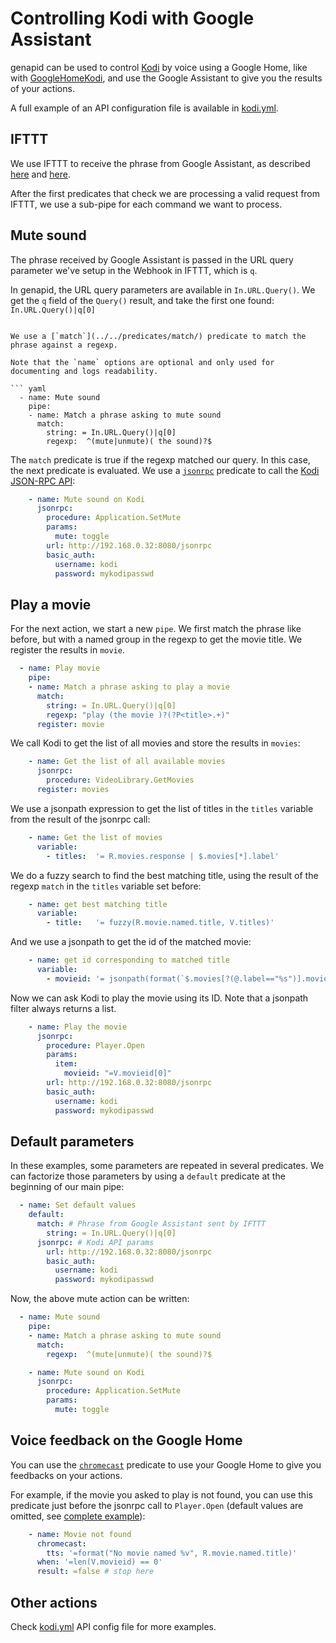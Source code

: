 # Controlling Kodi with Google Assistant

genapid can be used to control [Kodi](https://kodi.tv/) by voice using
a Google Home, like with
[GoogleHomeKodi](https://github.com/OmerTu/GoogleHomeKodi#how-to-setup-and-update),
and use the Google Assistant to give you the results of your actions.

A full example of an API configuration file is available in
[kodi.yml](kodi.yml).

## IFTTT

We use IFTTT to receive the phrase from Google Assistant, as described
[here](../../doc/google-assistant.md) and [here](../../doc/ifttt.md).

After the first predicates that check we are processing a valid
request from IFTTT, we use a sub-pipe for each command we want to
process.

## Mute sound

The phrase received by Google Assistant is passed in the URL query
parameter we've setup in the Webhook in IFTTT, which is `q`.

In genapid, the URL query parameters are available in `In.URL.Query()`. We get the `q` field of the `Query()` result, and take the first one found: `In.URL.Query()|q[0]`
```

We use a [`match`](../../predicates/match/) predicate to match the
phrase against a regexp.

Note that the `name` options are optional and only used for
documenting and logs readability.

``` yaml
  - name: Mute sound
    pipe:
    - name: Match a phrase asking to mute sound
      match:
        string: = In.URL.Query()|q[0]
        regexp:  ^(mute|unmute)( the sound)?$
```


The `match` predicate is true if the regexp matched our query. In this
case, the next predicate is evaluated. We use a
[`jsonrpc`](../../predicates/jsonrpc/) predicate to call the [Kodi
JSON-RPC API](https://kodi.wiki/view/JSON-RPC_API):

``` yaml
    - name: Mute sound on Kodi
      jsonrpc:
        procedure: Application.SetMute
        params:
          mute: toggle
        url: http://192.168.0.32:8080/jsonrpc
        basic_auth:
          username: kodi
          password: mykodipasswd
```

## Play a movie

For the next action, we start a new `pipe`. We first match the phrase
like before, but with a named group in the regexp to get the movie
title. We register the results in `movie`.

``` yaml
  - name: Play movie
    pipe:
    - name: Match a phrase asking to play a movie
      match:
        string: = In.URL.Query()|q[0]
        regexp: "play (the movie )?(?P<title>.+)"
      register: movie
```

We call Kodi to get the list of all movies and store the results in `movies`:

``` yaml
    - name: Get the list of all available movies
      jsonrpc:
        procedure: VideoLibrary.GetMovies
      register: movies
```

We use a jsonpath expression to get the list of titles in the `titles`
variable from the result of the jsonrpc call:

``` yaml
    - name: Get the list of movies
      variable:
        - titles:  '= R.movies.response | $.movies[*].label'
```

We do a fuzzy search to find the best matching title, using the result
of the regexp `match` in the `titles` variable set before:

``` yaml
    - name: get best matching title
      variable:
        - title:   '= fuzzy(R.movie.named.title, V.titles)'
```

And we use a jsonpath to get the id of the matched movie:

``` yaml
    - name: get id corresponding to matched title
      variable:
        - movieid: '= jsonpath(format(`$.movies[?(@.label=="%s")].movieid`, V.title), R.movies.response)'
```

Now we can ask Kodi to play the movie using its ID. Note that a
jsonpath filter always returns a list.

``` yaml
    - name: Play the movie
      jsonrpc:
        procedure: Player.Open
        params:
          item:
            movieid: "=V.movieid[0]"
        url: http://192.168.0.32:8080/jsonrpc
        basic_auth:
          username: kodi
          password: mykodipasswd
```

## Default parameters

In these examples, some parameters are repeated in several
predicates. We can factorize those parameters by using a `default`
predicate at the beginning of our main pipe:

``` yaml
  - name: Set default values
    default:
      match: # Phrase from Google Assistant sent by IFTTT
        string: = In.URL.Query()|q[0]
      jsonrpc: # Kodi API params
        url: http://192.168.0.32:8080/jsonrpc
        basic_auth:
          username: kodi
          password: mykodipasswd
```

Now, the above mute action can be written:
``` yaml
  - name: Mute sound
    pipe:
    - name: Match a phrase asking to mute sound
      match:
        regexp:  ^(mute|unmute)( the sound)?$

    - name: Mute sound on Kodi
      jsonrpc:
        procedure: Application.SetMute
        params:
          mute: toggle
```

## Voice feedback on the Google Home

You can use the [`chromecast`](../../predicates/chromecast/) predicate
to use your Google Home to give you feedbacks on your actions.

For example, if the movie you asked to play is not found, you can use
this predicate just before the jsonrpc call to `Player.Open` (default
values are omitted, see [complete example](kodi.yml)):

``` yaml
    - name: Movie not found
      chromecast:
        tts: '=format("No movie named %v", R.movie.named.title)'
      when: '=len(V.movieid) == 0'
      result: =false # stop here
```

## Other actions

Check [kodi.yml](kodi.yml) API config file for more examples.
